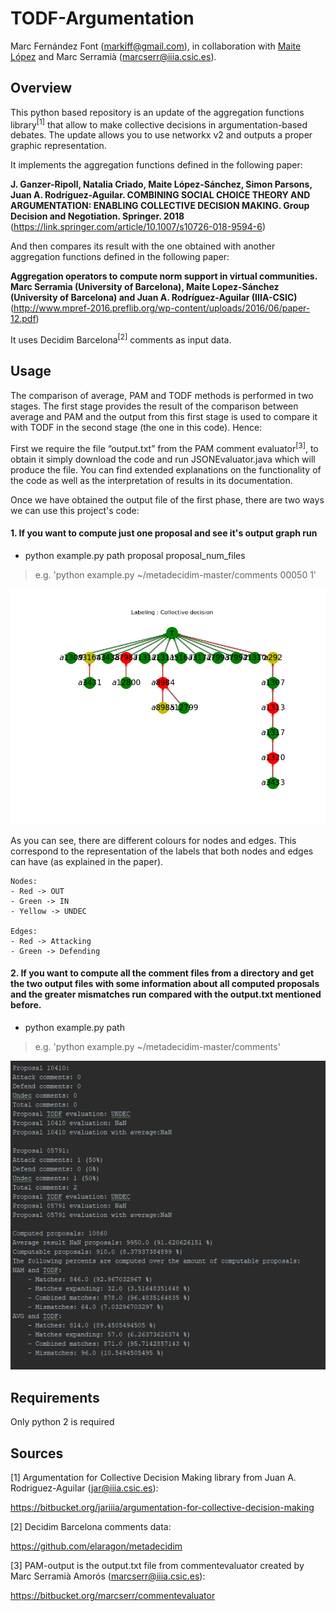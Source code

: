 # TODF-Argumentation
Marc Fernández Font (markiff@gmail.com), in collaboration with [Maite López](http://www.maia.ub.es/~maite/) and Marc Serramià (marcserr@iiia.csic.es).
## Overview
This python based repository is an update of the aggregation functions library<sup>[1]</sup> that allow to make collective decisions in argumentation-based debates. The update allows you to use networkx v2 and outputs a proper graphic representation.

It implements the aggregation functions defined in the following paper:

**J. Ganzer-Ripoll, Natalia Criado, Maite López-Sánchez, Simon Parsons, Juan A. Rodríguez-Aguilar. COMBINING SOCIAL CHOICE THEORY AND ARGUMENTATION: ENABLING COLLECTIVE DECISION MAKING. Group Decision and Negotiation. Springer. 2018**
(https://link.springer.com/article/10.1007/s10726-018-9594-6)

And then compares its result with the one obtained with another aggregation functions defined in the following paper:

**Aggregation operators to compute norm support in virtual communities. Marc Serramia (University of Barcelona), Maite Lopez-Sánchez (University of Barcelona) and Juan A. Rodríguez-Aguilar (IIIA-CSIC)** 
(http://www.mpref-2016.preflib.org/wp-content/uploads/2016/06/paper-12.pdf)

It uses Decidim Barcelona<sup>[2]</sup> comments as input data.

## Usage

The comparison of average, PAM and TODF methods is performed in two stages. The first stage provides the result of the comparison between average and PAM and the output from this first stage is used to compare it with TODF in the second stage (the one in this code). Hence:

First we require the file “output.txt” from the PAM comment evaluator<sup>[3]</sup>, to obtain it simply download the code and run JSONEvaluator.java which will produce the file. You can find extended explanations on the functionality of the code as well as the interpretation of results in its documentation. 

Once we have obtained the output file of the first phase, there are two ways we can use this project's code: 

<h4>1. If you want to compute just one proposal and see it's output graph run</h4>

* python example.py path proposal proposal_num_files

>e.g. 'python example.py ~/metadecidim-master/comments 00050 1'

![](example.PNG)

As you can see, there are different colours for nodes and edges. This correspond to the representation of the labels that both nodes and edges can have (as explained in the paper).

    Nodes:
    - Red -> OUT
    - Green -> IN
    - Yellow -> UNDEC

    Edges:
    - Red -> Attacking
    - Green -> Defending

<h4>2. If you want to compute all the comment files from a directory and get the two output files with
 some information about all computed proposals and the greater mismatches run compared with the output.txt mentioned before.</h4>

* python example.py path

>e.g. 'python example.py ~/metadecidim-master/comments'

![](output_example.PNG)


## Requirements
Only python 2 is required

## Sources
[1] Argumentation for Collective Decision Making library from Juan A. Rodriguez-Aguilar (jar@iiia.csic.es):

https://bitbucket.org/jariiia/argumentation-for-collective-decision-making

[2] Decidim Barcelona comments data:

https://github.com/elaragon/metadecidim

[3] PAM-output is the output.txt file from commentevaluator created by Marc Serramià Amorós (marcserr@iiia.csic.es):

https://bitbucket.org/marcserr/commentevaluator


